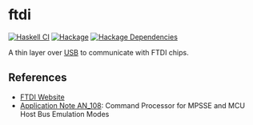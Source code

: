 # ftdi
[![Haskell CI](https://github.com/standardsemiconductor/ftdi/workflows/Haskell%20CI/badge.svg?branch=master)](https://github.com/standardsemiconductor/ftdi/actions/workflows/haskell.yml)
[![Hackage][hackage-badge]][hackage]
[![Hackage Dependencies][hackage-deps-badge]][hackage-deps]

A thin layer over [USB](https://hackage.haskell.org/package/usb) to communicate with FTDI chips.

## References
* [FTDI Website](https://ftdichip.com/)
* [Application Note AN_108](https://www.ftdichip.com/Support/Documents/AppNotes/AN_108_Command_Processor_for_MPSSE_and_MCU_Host_Bus_Emulation_Modes.pdf): Command Processor for MPSSE and MCU Host Bus Emulation Modes

[hackage]:            <https://hackage.haskell.org/package/ftdi>
[hackage-badge]:      <https://img.shields.io/hackage/v/ftdi.svg?color=success>
[hackage-deps-badge]: <https://img.shields.io/hackage-deps/v/ftdi.svg>
[hackage-deps]:       <http://packdeps.haskellers.com/feed?needle=ftdi>